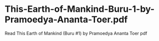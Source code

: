 # This-Earth-of-Mankind-Buru-1-by-Pramoedya-Ananta-Toer.pdf
Read This Earth of Mankind (Buru #1) by Pramoedya Ananta Toer pdf

